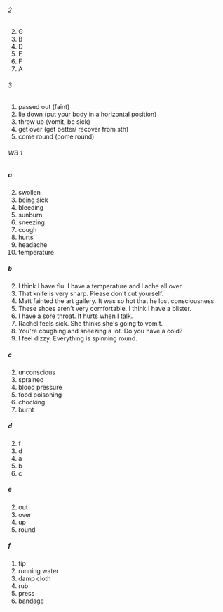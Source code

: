 ###### 2
2. G
3. B
4. D
5. E
6. F
7. A

###### 3
1. passed out (faint)
2. lie down (put your body in a horizontal position)
3. throw up (vomit, be sick)
4. get over (get better/ recover from sth)
5. come round (come round)

###### WB 1
##### a
2. swollen
3. being sick
4. bleeding
5. sunburn
6. sneezing
7. cough
8. hurts
9. headache
10. temperature

##### b
2. I think I have flu. I have a temperature and I ache all over.
3. That knife is very sharp. Please don't cut yourself.
4. Matt fainted the art gallery. It was so hot that he lost consciousness.
5. These shoes aren't very comfortable. I think I have a blister.
6. I have a sore throat. It hurts when I talk.
7. Rachel feels sick. She thinks she's going to vomit.
8. You're coughing and sneezing a lot. Do you have a cold?
9. I feel dizzy. Everything is spinning round.

##### c
2. unconscious
3. sprained
4. blood pressure
5. food poisoning 
6. chocking
7. burnt

##### d
2. f
3. d
4. a
5. b
6. c

##### e
2. out
3. over
4. up
5. round

##### f
1. tip
2. running water
3. damp cloth
4. rub
5. press
6. bandage
